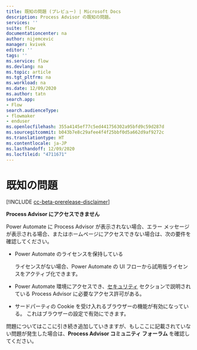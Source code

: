 ```yaml
---
title: 既知の問題 (プレビュー) | Microsoft Docs
description: Process Advisor の既知の問題。
services: ''
suite: flow
documentationcenter: na
author: nijemcevic
manager: kvivek
editor: ''
tags: ''
ms.service: flow
ms.devlang: na
ms.topic: article
ms.tgt_pltfrm: na
ms.workload: na
ms.date: 12/09/2020
ms.author: tatn
search.app:
- Flow
search.audienceType:
- flowmaker
- enduser
ms.openlocfilehash: 355a4145ef77c5ed441756302a95bfd9c59d287d
ms.sourcegitcommit: b043b7e8c29afee4f4f25bbf0d5a662d9af9272c
ms.translationtype: HT
ms.contentlocale: ja-JP
ms.lasthandoff: 12/09/2020
ms.locfileid: "4711671"
---
```

# <a name="known-issues"></a>既知の問題

[!INCLUDE [cc-beta-prerelease-disclaimer](includes/cc-beta-prerelease-disclaimer.md)]

**Process Advisor にアクセスできません**

Power Automate に Process Advisor が表示されない場合、エラー メッセージが表示される場合、またはホームページにアクセスできない場合は、次の要件を確認してください。

- Power Automate のライセンスを保持している

   ライセンスがない場合、Power Automate の UI フローから試用版ライセンスをアクティブ化できます。
- Power Automate 環境にアクセスでき、[セキュリティ](process-advisor-security.md) セクションで説明されている Process Advisor に必要なアクセス許可がある。
- サードパーティの Cookie を受け入れるブラウザーの機能が有効になっている。
  これはブラウザーの設定で有効にできます。

問題についてはここに引き続き追加していきますが、もしここに記載されていない問題が発生した場合は、**Process Advisor コミュニティ フォーラム** を確認してください。